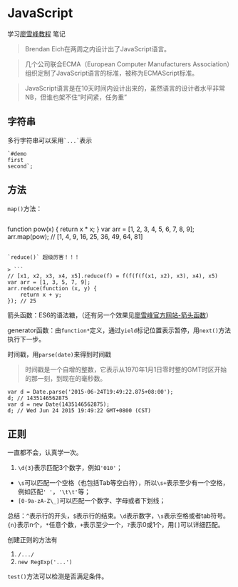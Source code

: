 JavaScript
===

学习[廖雪峰教程](http://www.liaoxuefeng.com/wiki/001434446689867b27157e896e74d51a89c25cc8b43bdb3000)
笔记

> Brendan Eich在两周之内设计出了JavaScript语言。

> 几个公司联合ECMA（European Computer Manufacturers Association）组织定制了JavaScript语言的标准，被称为ECMAScript标准。

> JavaScript语言是在10天时间内设计出来的，虽然语言的设计者水平非常NB，但谁也架不住“时间紧，任务重”

字符串
---

多行字符串可以采用`` `...` ``表示
```
`#demo
first
second`;
```

方法
---

`map()`方法：

> ```
function pow(x) {
    return x * x;
}
var arr = [1, 2, 3, 4, 5, 6, 7, 8, 9];
arr.map(pow); // [1, 4, 9, 16, 25, 36, 49, 64, 81]
```

`reduce()` 超级厉害！！！

> ```
// [x1, x2, x3, x4, x5].reduce(f) = f(f(f(f(x1, x2), x3), x4), x5)
var arr = [1, 3, 5, 7, 9];
arr.reduce(function (x, y) {
    return x + y;
}); // 25
```

箭头函数：ES6的语法糖，（还有另一个效果见[廖雪峰官方网站-箭头函数](http://www.liaoxuefeng.com/wiki/001434446689867b27157e896e74d51a89c25cc8b43bdb3000/001438565969057627e5435793645b7acaee3b6869d1374000)）

generator函数：由`function*`定义，通过`yield`标记位置表示暂停，用`next()`方法执行下一步。

时间戳，用`parse(date)`来得到时间戳
> 时间戳是一个自增的整数，它表示从1970年1月1日零时整的GMT时区开始的那一刻，到现在的毫秒数。
```
var d = Date.parse('2015-06-24T19:49:22.875+08:00');
d; // 1435146562875
var d = new Date(1435146562875);
d; // Wed Jun 24 2015 19:49:22 GMT+0800 (CST)
```

正则
---

一直都不会，认真学一次。

1. `\d{3}`表示匹配3个数字，例如`'010'`；
* `\s`可以匹配一个空格（也包括Tab等空白符），所以`\s+`表示至少有一个空格，例如匹配`' '`，`'\t\t'`等；
* `[0-9a-zA-Z\_]`可以匹配一个数字、字母或者下划线；

总结：`^`表示行的开头，`$`表示行的结束。`\d`表示数字，`\s`表示空格或者tab符号。`{n}`表示n个，`*`任意个数，`+`表示至少一个，`?`表示0或1个，用`[]`可以详细匹配。

创建正则的方法有

1. `/.../` 
2. `new RegExp('...')`

`test()`方法可以检测是否满足条件。